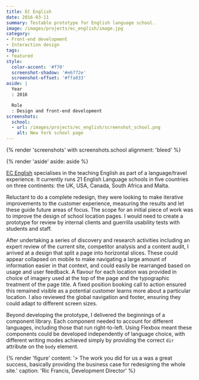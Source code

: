 ```yaml
---
title: EC English
date: 2016-03-11
summary: Testable prototype for English language school.
image: /images/projects/ec_english/image.jpg
category:
- Front-end development
- Interaction design
tags:
- featured
style:
  color-accent: '#f70'
  screenshot-shadow: '#e6772e'
  screenshot-offset: '#ffa033'
aside: |
  Year
  : 2016

  Role
  : Design and front-end development
screenshots:
  school:
  - url: /images/projects/ec_english/screenshot_school.png
    alt: New York school page
---
```

{% render 'screenshots' with screenshots.school
  alignment: 'bleed'
%}

{% render 'aside'
  aside: aside
%}

[EC English][1] specialises in the teaching English as part of a language/travel experience. It currently runs 21 English Language schools in five countries on three continents: the UK, USA, Canada, South Africa and Malta.

Reluctant to do a complete redesign, they were looking to make iterative improvements to the customer experience, measuring the results and let these guide future areas of focus. The scope for an initial piece of work was to improve the design of school location pages. I would need to create a prototype for review by internal clients and guerrilla usability tests with students and staff.

After undertaking a series of discovery and research activities including an expert review of the current site, competitor analysis and a content audit, I arrived at a design that split a page into horizontal slices. These could appear collapsed on mobile to make navigating a large amount of information easier in that context, and could easily be rearranged based on usage and user feedback. A flavour for each location was provided in choice of imagery used at the top of the page and the typographic treatment of the page title. A fixed position booking call to action ensured this remained visible as a potential customer learns more about a particular location. I also reviewed the global navigation and footer, ensuring they could adapt to different screen sizes.

Beyond developing the prototype, I delivered the beginnings of a component library. Each component needed to account for different languages, including those that run right-to-left. Using Flexbox meant these components could be developed independently of language choice, with different writing modes achieved simply by providing the correct `dir` attribute on the `body` element.

{% render 'figure'
  content: '> The work you did for us a was a great success, basically providing the business case for redesigning the whole site.'
  caption: 'Ric Francis, Development Director'
%}

[1]: https://www.ecenglish.com
